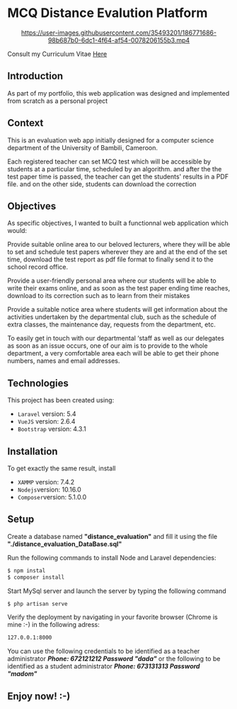 # MCQ Distance Evalution Platform

<div align="center">
  


https://user-images.githubusercontent.com/35493201/186771686-98b687b0-6dc1-4f64-af54-0078206155b3.mp4



</div>

Consult my Curriculum Vitae <a href="https://github.com/verdianeDada/CV/blob/main/En_CV_Developpement_DADA.pdf">Here</a>

## Introduction
As part of my portfolio, this web application was designed and implemented from scratch as a personal project

## Context
This is an evaluation web app initially designed for a computer science department of the University of Bambili, Cameroon.

Each registered teacher can set MCQ test which will be accessible by students at a particular time, scheduled by an algorithm. and after the the test paper time is passed, the teacher can get the students' results in a PDF file. and on the other side, students can download the correction
## Objectives
As specific objectives, I wanted to built a functionnal web application which would:

Provide suitable online area to our beloved lecturers, where they will be able to set and schedule test papers wherever they are and at the end of the set time, download the test report as pdf file format to finally send it to the school record office.

Provide a user-friendly personal area where our students will be able to write their exams online, and as soon as the test paper ending time reaches, download to its correction such as to learn from their mistakes

Provide a suitable notice area where students will get information about the activities undertaken by the departmental club, such as the schedule of extra classes, the maintenance day, requests from the department, etc.

To easily get in touch with our departmental ‘staff as well as our delegates as soon as an issue occurs, one of our aim is to provide to the whole department, a very comfortable area each will be able to get their phone numbers, names and email addresses.

## Technologies
This project has been created using:
- ```Laravel``` version: 5.4
- ```VueJS``` version: 2.6.4
- ```Bootstrap``` version: 4.3.1

## Installation 
To get exactly the same result, install
- ```XAMMP``` version: 7.4.2
- ```Nodejs```version: 10.16.0
- ```Composer```version: 5.1.0.0

## Setup
Create a database named **"distance_evaluation"** and fill it using the file **"./distance_evaluation_DataBase.sql"**

Run the following commands to install Node and Laravel dependencies:
```sh
$ npm instal
$ composer install
```
Start MySql server and launch the server by typing the following command
```sh
$ php artisan serve
```
Verify the deployment by navigating in your favorite browser (Chrome is mine :-) in the following adress:

```sh
127.0.0.1:8000
```
You can use the following credentials to be identified as a teacher administrator 
***Phone: 672121212 Password "dada"***
or the following to be identified as a student administrator 
***Phone: 673131313 Password "madom"***

## Enjoy now! :-)


